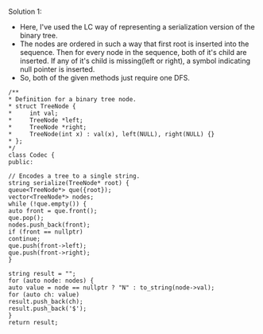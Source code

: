 Solution 1:
​
- Here, I've used the LC way of representing a serialization version of the binary tree.
- The nodes are ordered in such a way that first root is inserted into the sequence. Then for every node in the sequence, both of it's child are inserted. If any of it's child is missing(left or right), a symbol indicating null pointer is inserted.
- So, both of the given methods just require one DFS.
​
```
/**
* Definition for a binary tree node.
* struct TreeNode {
*     int val;
*     TreeNode *left;
*     TreeNode *right;
*     TreeNode(int x) : val(x), left(NULL), right(NULL) {}
* };
*/
class Codec {
public:
​
// Encodes a tree to a single string.
string serialize(TreeNode* root) {
queue<TreeNode*> que({root});
vector<TreeNode*> nodes;
while (!que.empty()) {
auto front = que.front();
que.pop();
nodes.push_back(front);
if (front == nullptr)
continue;
que.push(front->left);
que.push(front->right);
}
​
string result = "";
for (auto node: nodes) {
auto value = node == nullptr ? "N" : to_string(node->val);
for (auto ch: value)
result.push_back(ch);
result.push_back('$');
}
return result;
